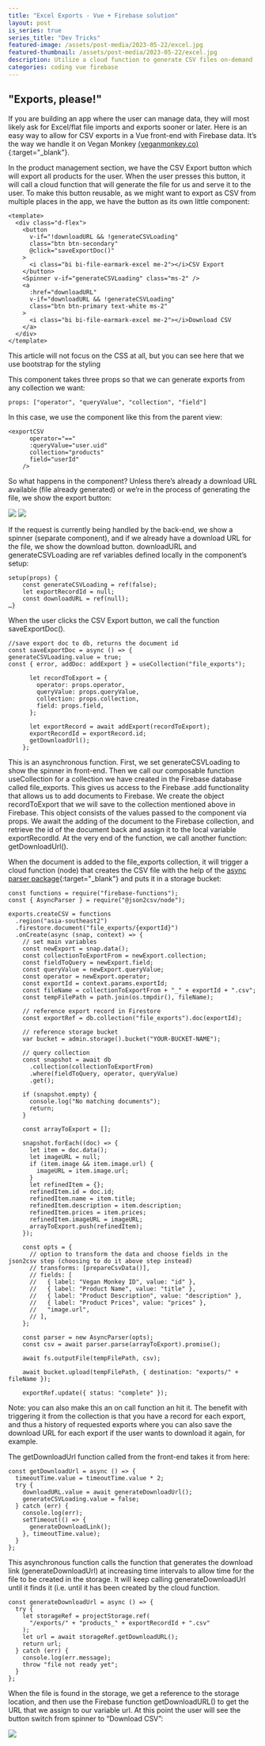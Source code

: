 ```yaml
---
title: "Excel Exports - Vue + Firebase solution"
layout: post
is_series: true
series_title: "Dev Tricks"
featured-image: /assets/post-media/2023-05-22/excel.jpg
featured-thumbnail: /assets/post-media/2023-05-22/excel.jpg
description: Utilize a cloud function to generate CSV files on-demand
categories: coding vue firebase
---
```


## "Exports, please!"

If you are building an app where the user can manage data, they will most likely ask for Excel/flat file imports and exports sooner or later. Here is an easy way to allow for CSV exports in a Vue front-end with Firebase data. It’s the way we handle it on Vegan Monkey [(veganmonkey.co)](https://veganmonkey.co){:target="\_blank"}.

In the product management section, we have the CSV Export button which will export all products for the user. When the user presses this button, it will call a cloud function that will generate the file for us and serve it to the user. To make this button reusable, as we might want to export as CSV from multiple places in the app, we have the button as its own little component:

```
<template>
  <div class="d-flex">
    <button
      v-if="!downloadURL && !generateCSVLoading"
      class="btn btn-secondary"
      @click="saveExportDoc()"
    >
      <i class="bi bi-file-earmark-excel me-2"></i>CSV Export
    </button>
    <Spinner v-if="generateCSVLoading" class="ms-2" />
    <a
      :href="downloadURL"
      v-if="downloadURL && !generateCSVLoading"
      class="btn btn-primary text-white ms-2"
    >
      <i class="bi bi-file-earmark-excel me-2"></i>Download CSV
    </a>
  </div>
</template>
```

This article will not focus on the CSS at all, but you can see here that we use bootstrap for the styling

This component takes three props so that we can generate exports from any collection we want:

```
props: ["operator", "queryValue", "collection", "field"]
```

In this case, we use the component like this from the parent view:

```
<exportCSV
      operator="=="
      :queryValue="user.uid"
      collection="products"
      field="userId"
    />
```

So what happens in the component? Unless there’s already a download URL available (file already generated) or we’re in the process of generating the file, we show the export button:

<img class="" src="/assets/post-media/2023-05-22/csv-export.png"/>

<img class="" src="/assets/post-media/2023-05-22/csv-export2.png"/>

If the request is currently being handled by the back-end, we show a spinner (separate component), and if we already have a download URL for the file, we show the download button. downloadURL and generateCSVLoading are ref variables defined locally in the component’s setup:

```
setup(props) {
    const generateCSVLoading = ref(false);
    let exportRecordId = null;
    const downloadURL = ref(null);
…}
```

When the user clicks the CSV Export button, we call the function saveExportDoc().

```
//save export doc to db, returns the document id
const saveExportDoc = async () => {
generateCSVLoading.value = true;
const { error, addDoc: addExport } = useCollection("file_exports");

      let recordToExport = {
        operator: props.operator,
        queryValue: props.queryValue,
        collection: props.collection,
        field: props.field,
      };

      let exportRecord = await addExport(recordToExport);
      exportRecordId = exportRecord.id;
      getDownloadUrl();
    };

```

This is an asynchronous function. First, we set generateCSVLoading to show the spinner in front-end. Then we call our composable function useCollection for a collection we have created in the Firebase database called file_exports. This gives us access to the Firebase .add functionality that allows us to add documents to Firebase. We create the object recordToExport that we will save to the collection mentioned above in Firebase. This object consists of the values passed to the component via props. We await the adding of the document to the Firebase collection, and retrieve the id of the document back and assign it to the local variable exportRecordId. At the very end of the function, we call another function: getDownloadUrl().

When the document is added to the file_exports collection, it will trigger a cloud function (node) that creates the CSV file with the help of the [async parser package](https://juanjodiaz.github.io/json2csv/#/parsers/node-async-parser){:target="\_blank"} and puts it in a storage bucket:

```
const functions = require("firebase-functions");
const { AsyncParser } = require("@json2csv/node");

exports.createCSV = functions
  .region("asia-southeast2")
  .firestore.document("file_exports/{exportId}")
  .onCreate(async (snap, context) => {
    // set main variables
    const newExport = snap.data();
    const collectionToExportFrom = newExport.collection;
    const fieldToQuery = newExport.field;
    const queryValue = newExport.queryValue;
    const operator = newExport.operator;
    const exportId = context.params.exportId;
    const fileName = collectionToExportFrom + "_" + exportId + ".csv";
    const tempFilePath = path.join(os.tmpdir(), fileName);

    // reference export record in Firestore
    const exportRef = db.collection("file_exports").doc(exportId);

    // reference storage bucket
    var bucket = admin.storage().bucket("YOUR-BUCKET-NAME");

    // query collection
    const snapshot = await db
      .collection(collectionToExportFrom)
      .where(fieldToQuery, operator, queryValue)
      .get();

    if (snapshot.empty) {
      console.log("No matching documents");
      return;
    }

    const arrayToExport = [];

    snapshot.forEach((doc) => {
      let item = doc.data();
      let imageURL = null;
      if (item.image && item.image.url) {
        imageURL = item.image.url;
      }
      let refinedItem = {};
      refinedItem.id = doc.id;
      refinedItem.name = item.title;
      refinedItem.description = item.description;
      refinedItem.prices = item.prices;
      refinedItem.imageURL = imageURL;
      arrayToExport.push(refinedItem);
    });

    const opts = {
      // option to transform the data and choose fields in the json2csv step (choosing to do it above step instead)
      // transforms: [prepareCsvData()],
      // fields: [
      //   { label: "Vegan Monkey ID", value: "id" },
      //   { label: "Product Name", value: "title" },
      //   { label: "Product Description", value: "description" },
      //   { label: "Product Prices", value: "prices" },
      //   "image.url",
      // ],
    };

    const parser = new AsyncParser(opts);
    const csv = await parser.parse(arrayToExport).promise();

    await fs.outputFile(tempFilePath, csv);

    await bucket.upload(tempFilePath, { destination: "exports/" + fileName });

    exportRef.update({ status: "complete" });
```

Note: you can also make this an on call function an hit it. The benefit with triggering it from the collection is that you have a record for each export, and thus a history of requested exports where you can also save the download URL for each export if the user wants to download it again, for example.

The getDownloadUrl function called from the front-end takes it from here:

```
const getDownloadUrl = async () => {
  timeoutTime.value = timeoutTime.value * 2;
  try {
    downloadURL.value = await generateDownloadUrl();
    generateCSVLoading.value = false;
  } catch (err) {
    console.log(err);
    setTimeout(() => {
      generateDownloadLink();
    }, timeoutTime.value);
  }
};
```

This asynchronous function calls the function that generates the download link (generateDownloadUrl) at increasing time intervals to allow time for the file to be created in the storage. It will keep calling generateDownloadUrl until it finds it (i.e. until it has been created by the cloud function.

```
const generateDownloadUrl = async () => {
  try {
    let storageRef = projectStorage.ref(
      "/exports/" + "products_" + exportRecordId + ".csv"
    );
    let url = await storageRef.getDownloadURL();
    return url;
  } catch (err) {
    console.log(err.message);
    throw "file not ready yet";
  }
};
```

When the file is found in the storage, we get a reference to the storage location, and then use the Firebase function getDownloadURL() to get the URL that we assign to our variable url. At this point the user will see the button switch from spinner to “Download CSV”:

<img class="" src="/assets/post-media/2023-05-22/csv-export3.png"/>
